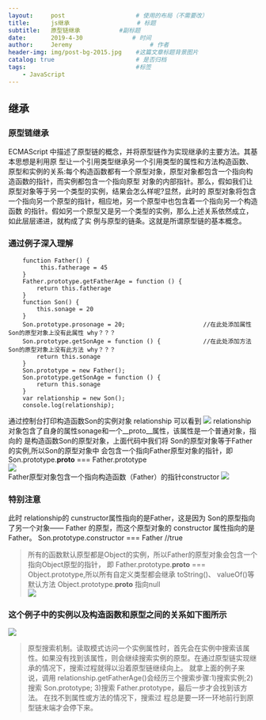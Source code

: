 ```yaml
---
layout:     post                    # 使用的布局（不需要改）
title:      js继承                   # 标题 
subtitle:   原型链继承           #副标题
date:       2019-4-30              # 时间
author:     Jeremy                      # 作者
header-img: img/post-bg-2015.jpg    #这篇文章标题背景图片
catalog: true                       # 是否归档
tags:                               #标签
    - JavaScript
---
```


## 继承

### 原型链继承

ECMAScript 中描述了原型链的概念，并将原型链作为实现继承的主要方法。其基本思想是利用原 型让一个引用类型继承另一个引用类型的属性和方法构造函数、原型和实例的关系:每个构造函数都有一个原型对象，原型对象都包含一个指向构造函数的指针，而实例都包含一个指向原型 对象的内部指针。那么，假如我们让原型对象等于另一个类型的实例，结果会怎么样呢?显然，此时的 原型对象将包含一个指向另一个原型的指针，相应地，另一个原型中也包含着一个指向另一个构造函数 的指针。假如另一个原型又是另一个类型的实例，那么上述关系依然成立，如此层层递进，就构成了实 例与原型的链条。这就是所谓原型链的基本概念。
    
### 通过例子深入理解
        function Father() {
             this.fatherage = 45
        }
        Father.prototype.getFatherAge = function () {
            return this.fatherage
        }
        function Son() {
            this.sonage = 20
        }
        Son.prototype.prosonage = 20;                      //在此处添加属性 Son的原型对象上没有此属性 why？？？
        Son.prototype.getSonAge = function () {            //在此处添加方法 Son的原型对象上没有此方法 why？？？
            return this.sonage
        }
        Son.prototype = new Father();
        Son.prototype.getSonAge = function () {
            return this.sonage
        }
        var relationship = new Son();
        console.log(relationship);
        
通过控制台打印构造函数Son的实例对象 relationship 可以看到
  ![](https://ws4.sinaimg.cn/large/006tNc79gy1g2kmfqpocyj30wg0c4tak.jpg)
  relationship对象包含了自身的属性sonage和一个__proto__属性，该属性是一个普通对象，指向的
  是构造函数Son的原型对象，上面代码中我们将 Son的原型对象等于Father的实例,所以Son的原型对象中
  会包含一个指向Father原型对象的指针，即 Son.prototype.__proto__ === Father.prototype  
  ![](https://ws3.sinaimg.cn/large/006tNc79gy1g2kms2numyj31zq0u0ago.jpg)  
  Father原型对象包含一个指向构造函数（Father）的指针constructor
  ![](https://ws4.sinaimg.cn/large/006tNc79gy1g2knp1nv6xj30kg0fcq5b.jpg) 
  
### 特别注意

 此时 relationship的 cunstructor属性指向的是Father，这是因为
 Son的原型指向了另一个对象—— Father 的原型，而这个原型对象的 constructor 属性指向的是 Father。
 Son.prototype.constructor === Father    //true

> 所有的函数默认原型都是Object的实例，所以Father的原型对象会包含一个指向Object原型的指针，
即 Father.prototype.__proto__ === Object.prototype,所以所有自定义类型都会继承 toString()、 valueOf()等默认方法
Object.prototype.__proto__ 指向null  
![](https://ws2.sinaimg.cn/large/006tNc79gy1g2ko7avgcvj31790u0wtt.jpg)
    
        
### 这个例子中的实例以及构造函数和原型之间的关系如下图所示

![](https://ws1.sinaimg.cn/large/006tNc79ly1g2jvzxe8nmj30w20g63z5.jpg)   
 
> 原型搜索机制。读取模式访问一个实例属性时，首先会在实例中搜索该属性。如果没有找到该属性，则会继续搜索实例的原型。在通过原型链实现继承的情况下，搜索过程就得以沿着原型链继续向上。
  就拿上面的例子来说，调用  relationship.getFatherAge()会经历三个搜索步骤:1)搜索实例;2)搜索 Son.prototype; 3)搜索 Father.prototype，最后一步才会找到该方法。
  在找不到属性或方法的情况下，搜索过 程总是要一环一环地前行到原型链末端才会停下来。

 

        



          